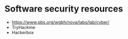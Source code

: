 # Software security resources

- https://www.pbs.org/wgbh/nova/labs/lab/cyber/
- TryHackme
- Hackerbox
